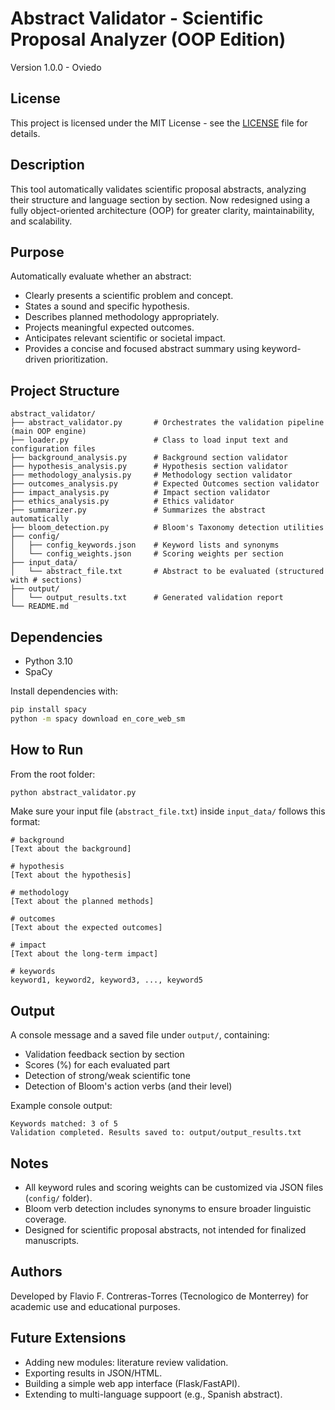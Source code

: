 # Abstract Validator - Scientific Proposal Analyzer (OOP Edition)
Version 1.0.0 - Oviedo

## License
This project is licensed under the MIT License - see the [LICENSE](LICENSE) file for details.

## Description
This tool automatically validates scientific proposal abstracts, analyzing their structure and language section by section.
Now redesigned using a fully object-oriented architecture (OOP) for greater clarity, maintainability, and scalability.

## Purpose
Automatically evaluate whether an abstract:
- Clearly presents a scientific problem and concept.
- States a sound and specific hypothesis.
- Describes planned methodology appropriately.
- Projects meaningful expected outcomes.
- Anticipates relevant scientific or societal impact.
- Provides a concise and focused abstract summary using keyword-driven prioritization.

## Project Structure
```
abstract_validator/
├── abstract_validator.py       # Orchestrates the validation pipeline (main OOP engine)
├── loader.py                   # Class to load input text and configuration files
├── background_analysis.py      # Background section validator
├── hypothesis_analysis.py      # Hypothesis section validator
├── methodology_analysis.py     # Methodology section validator
├── outcomes_analysis.py        # Expected Outcomes section validator
├── impact_analysis.py          # Impact section validator
├── ethics_analysis.py          # Ethics validator
├── summarizer.py               # Summarizes the abstract automatically
├── bloom_detection.py          # Bloom's Taxonomy detection utilities
├── config/
│   ├── config_keywords.json    # Keyword lists and synonyms
│   └── config_weights.json     # Scoring weights per section
├── input_data/
│   └── abstract_file.txt       # Abstract to be evaluated (structured with # sections)
├── output/
│   └── output_results.txt      # Generated validation report
└── README.md   
```

## Dependencies
- Python 3.10
- SpaCy

Install dependencies with:
```bash
pip install spacy
python -m spacy download en_core_web_sm
```

## How to Run
From the root folder:
```bash
python abstract_validator.py
```

Make sure your input file (`abstract_file.txt`) inside `input_data/` follows this format:
```
# background
[Text about the background]

# hypothesis
[Text about the hypothesis]

# methodology
[Text about the planned methods]

# outcomes
[Text about the expected outcomes]

# impact
[Text about the long-term impact]

# keywords
keyword1, keyword2, keyword3, ..., keyword5
```

## Output
A console message and a saved file under `output/`, containing:
- Validation feedback section by section
- Scores (%) for each evaluated part
- Detection of strong/weak scientific tone
- Detection of Bloom's action verbs (and their level)

Example console output:
```
Keywords matched: 3 of 5
Validation completed. Results saved to: output/output_results.txt
```

## Notes
- All keyword rules and scoring weights can be customized via JSON files (`config/` folder).
- Bloom verb detection includes synonyms to ensure broader linguistic coverage.
- Designed for scientific proposal abstracts, not intended for finalized manuscripts.

## Authors
Developed by Flavio F. Contreras-Torres (Tecnologico de Monterrey) for academic use and educational purposes.

## Future Extensions
- Adding new modules: literature review validation.
- Exporting results in JSON/HTML.
- Building a simple web app interface (Flask/FastAPI).
- Extending to multi-language suppoort (e.g., Spanish abstract).

